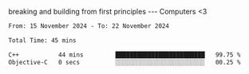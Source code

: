 breaking and building from first principles --- Computers <3

<!--START_SECTION:waka-->

```txt
From: 15 November 2024 - To: 22 November 2024

Total Time: 45 mins

C++           44 mins         █████████████████████████   99.75 %
Objective-C   0 secs          ░░░░░░░░░░░░░░░░░░░░░░░░░   00.25 %
```

<!--END_SECTION:waka-->
